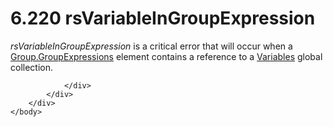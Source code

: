 <html dir="LTR" xmlns:mshelp="http://msdn.microsoft.com/mshelp" xmlns:ddue="http://ddue.schemas.microsoft.com/authoring/2003/5" xmlns:xlink="http://www.w3.org/1999/xlink" xmlns:tool="http://www.microsoft.com/tooltip">
    <head>
        <meta http-equiv="Content-Type" content="text/html; CHARSET=utf-8"></meta>
        <meta name="save" content="history"></meta>
        <title>6.220 rsVariableInGroupExpression</title>
        <xml>
            <mshelp:toctitle title="6.220 rsVariableInGroupExpression"></mshelp:toctitle>
            <mshelp:rltitle title="[MS-RDL]: rsVariableInGroupExpression"></mshelp:rltitle>
            <mshelp:keyword index="A" term="9c3be248-7e42-4931-9089-8acb7931911a"></mshelp:keyword>
            <mshelp:attr name="DCSext.ContentType" value="open specification"></mshelp:attr>
            <mshelp:attr name="AssetID" value="9c3be248-7e42-4931-9089-8acb7931911a"></mshelp:attr>
            <mshelp:attr name="TopicType" value="kbRef"></mshelp:attr>
            <mshelp:attr name="DCSext.Title" value="[MS-RDL]: rsVariableInGroupExpression" />
        </xml>
    </head>
    <body>
        <div id="header">
            <h1 class="heading">6.220 rsVariableInGroupExpression</h1>
        </div>
        <div id="mainSection">
            <div id="mainBody">
                <div id="allHistory" class="saveHistory"></div>
                <div id="sectionSection0" class="section" name="collapseableSection">
                    

<p><i>rsVariableInGroupExpression</i> is a critical error that
will occur when a <a href="ca135130-df86-43e2-9b59-c78e84e051c2.md">Group.GroupExpressions</a>
element contains a reference to a <a href="c3747cca-eb76-4004-bbdf-c74940cbe7e4.md">Variables</a> global
collection.</p>


                </div>
            </div>
        </div>
    </body>
</html>